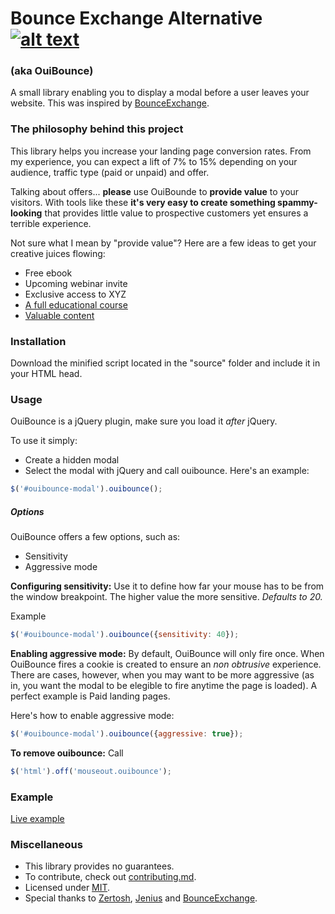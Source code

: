 # Bounce Exchange Alternative [![alt text][1]][1.1]
### (aka OuiBounce)

A small library enabling you to display a modal before a user leaves your website. This was inspired by [BounceExchange](http://bounceexchange.com/).


### The philosophy behind this project
This library helps you increase your landing page conversion rates. From my experience, you can expect a lift of 7% to 15% depending on your audience, traffic type (paid or unpaid) and offer.

Talking about offers... __please__ use OuiBounde to __provide value__ to your visitors. With tools like these __it's very easy to create something spammy-looking__ that provides little value to prospective customers yet ensures a terrible experience.

Not sure what I mean by "provide value"? Here are a few ideas to get your creative juices flowing:

- Free ebook
- Upcoming webinar invite
- Exclusive access to XYZ
- [A full educational course](http://do.thelandingpagecourse.com/)
- [Valuable content](https://training.kalzumeus.com/)

### Installation
Download the minified script located in the "source" folder and include it in your HTML head.

### Usage
OuiBounce is a jQuery plugin, make sure you load it _after_ jQuery.

To use it simply:
- Create a hidden modal
- Select the modal with jQuery and call ouibounce. Here's an example:

```js
$('#ouibounce-modal').ouibounce();
```

##### Options
OuiBounce offers a few options, such as:

- Sensitivity
- Aggressive mode

__Configuring sensitivity:__ Use it to define how far your mouse has to be from the window breakpoint. The higher value the more sensitive. _Defaults to 20._

Example    
```js
$('#ouibounce-modal').ouibounce({sensitivity: 40});
```

__Enabling aggressive mode:__ By default, OuiBounce will only fire once. When OuiBounce fires a cookie is created to ensure an _non obtrusive_ experience. There are cases, however, when you may want to be more aggressive (as in, you want the modal to be elegible to fire anytime the page is loaded). A perfect example is Paid landing pages.

Here's how to enable aggressive mode:    
```js
$('#ouibounce-modal').ouibounce({aggressive: true});
```

__To remove ouibounce:__ Call    
```js
$('html').off('mouseout.ouibounce');
```


### Example
[Live example](http://colors.carlsednaoui.com/)

### Miscellaneous
- This library provides no guarantees.
- To contribute, check out [contributing.md](contributing.md).
- Licensed under [MIT](license.md).
- Special thanks to [Zertosh](https://github.com/zertosh), [Jenius](https://github.com/jenius) and [BounceExchange](http://bounceexchange.com/).


<!-- Grab your social icons from https://github.com/carlsednaoui/gitsocial -->
[1]: http://i.imgur.com/tXSoThF.png (twitter)
[1.1]: http://www.twitter.com/carlsednaoui
<!-- Grab your social icons from https://github.com/carlsednaoui/gitsocial -->
